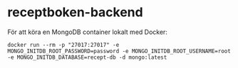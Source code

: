 # receptboken-backend
För att köra en MongoDB container lokalt med Docker: <br>
```
docker run --rm -p "27017:27017" -e MONGO_INITDB_ROOT_PASSWORD=password -e MONGO_INITDB_ROOT_USERNAME=root -e MONGO_INITDB_DATABASE=recept-db -d mongo:latest
```

